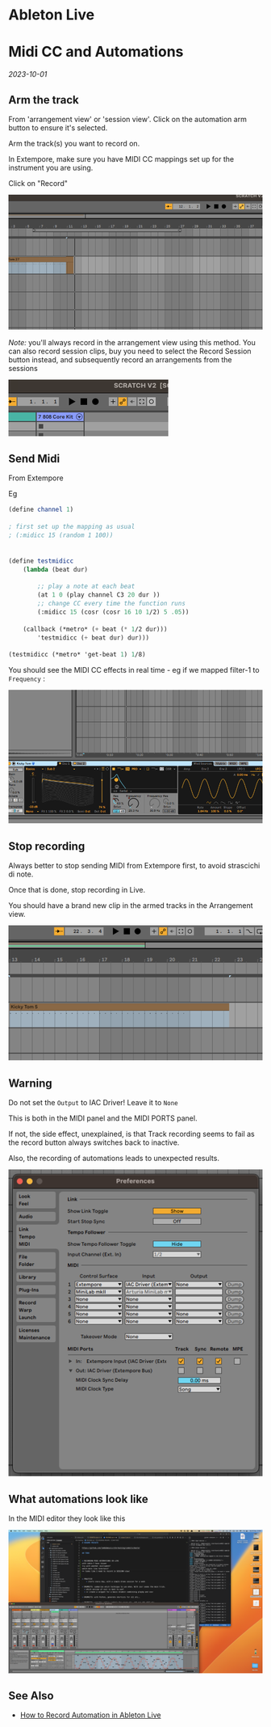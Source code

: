 

# Ableton Live


# Midi CC and Automations

*2023-10-01*

## Arm the track 

From  'arrangement view' or 'session view'. 
Click on the automation arm button to ensure it's selected. 

Arm the track(s) you want to record on.

In Extempore, make sure you have MIDI CC mappings set up for the instrument you are using. 

Click on "Record"

![alt](../assets/../assets/images/livemidicc-20231001204546.png)


*Note:* you'll always record in the arrangement view using this method. You can also record session clips, buy you need to select the Record Session button instead, and subsequently record an arrangements from the sessions

![alt](../assets/images/livemidicc-20231001210133.png)


## Send Midi 

From Extempore

Eg

```scheme
(define channel 1)

; first set up the mapping as usual
; (:midicc 15 (random 1 100))


(define testmidicc
	(lambda (beat dur)

		;; play a note at each beat
		(at 1 0 (play channel C3 20 dur ))
		;; change CC every time the function runs
		(:midicc 15 (cosr (cosr 16 10 1/2) 5 .05))
	
	(callback (*metro* (+ beat (* 1/2 dur)))
		'testmidicc (+ beat dur) dur)))

(testmidicc (*metro* 'get-beat 1) 1/8)
```


You should see the MIDI CC effects in real time - eg if we mapped filter-1 to `Frequency` : 

![alt](../assets/images/livemidicc-20231001205647.png)


## Stop recording

Always better to stop sending MIDI from Extempore first, to avoid strascichi di note. 

Once that is done, stop recording in Live. 

You should have a brand new clip in the armed tracks in the Arrangement view.

![alt](../assets/images/livemidicc-20231001210615.png)

## Warning

Do not set the `Output` to IAC Driver! Leave it to `None`

This is both in the MIDI panel and the MIDI PORTS panel.

If not, the side effect, unexplained, is that Track recording seems to fail as the record button always switches back to inactive. 

Also, the recording of automations leads to unexpected results. 

![alt](../assets/images/livemidicc-20231001202256.png)


## What automations look like 

In the MIDI editor they look like this

![alt](../assets/images/livemidicc-2023-09-30.png)


## See Also

- [How to Record Automation in Ableton Live](https://support.native-instruments.com/hc/en-us/articles/210313785-How-to-Record-Automation-in-Ableton-Live) 